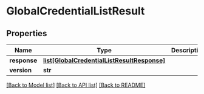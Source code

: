 # GlobalCredentialListResult

## Properties
Name | Type | Description | Notes
------------ | ------------- | ------------- | -------------
**response** | [**list[GlobalCredentialListResultResponse]**](GlobalCredentialListResultResponse.md) |  | [optional] 
**version** | **str** |  | [optional] 

[[Back to Model list]](../README.md#documentation-for-models) [[Back to API list]](../README.md#documentation-for-api-endpoints) [[Back to README]](../README.md)



